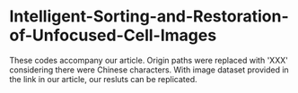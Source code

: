 # Intelligent-Sorting-and-Restoration-of-Unfocused-Cell-Images

These codes accompany our article. Origin paths were replaced with 'XXX' considering there were Chinese characters. With image dataset provided in the link in our article, our resluts can be replicated.

